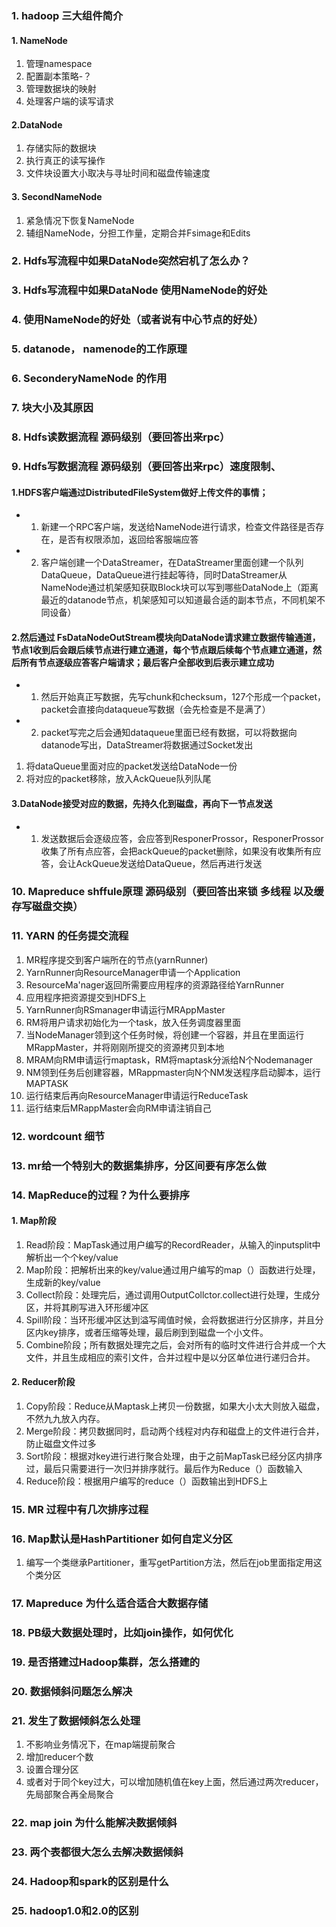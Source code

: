 ###	1. hadoop 三大组件简介
####	1. NameNode
1. 管理namespace
2. 配置副本策略-？
3. 管理数据块的映射
4. 处理客户端的读写请求
####	2.DataNode
1. 存储实际的数据块
2. 执行真正的读写操作
3. 文件块设置大小取决与寻址时间和磁盘传输速度
####	3. SecondNameNode
1. 紧急情况下恢复NameNode
2. 辅组NameNode，分担工作量，定期合并Fsimage和Edits
###	2. Hdfs写流程中如果DataNode突然宕机了怎么办？
###	3. Hdfs写流程中如果DataNode 使用NameNode的好处
###	4. 使用NameNode的好处（或者说有中心节点的好处）
###	5. datanode， namenode的工作原理
###	6. SeconderyNameNode 的作用
###	7. 块大小及其原因
###	8. Hdfs读数据流程 源码级别（要回答出来rpc）
###	9. Hdfs写数据流程 源码级别（要回答出来rpc）速度限制、
#### 1.HDFS客户端通过DistributedFileSystem做好上传文件的事情；
* 1. 新建一个RPC客户端，发送给NameNode进行请求，检查文件路径是否存在，是否有权限添加，返回给客服端应答
* 2. 客户端创建一个DataStreamer，在DataStreamer里面创建一个队列DataQueue，DataQueue进行挂起等待，同时DataStreamer从NameNode通过机架感知获取Block块可以写到哪些DataNode上（距离最近的datanode节点，机架感知可以知道最合适的副本节点，不同机架不同设备）
#### 2.然后通过 FsDataNodeOutStream模块向DataNode请求建立数据传输通道，节点1收到后会跟后续节点进行建立通道，每个节点跟后续每个节点建立通道，然后所有节点逐级应答客户端请求；最后客户全部收到后表示建立成功
* 1. 然后开始真正写数据，先写chunk和checksum，127个形成一个packet，packet会直接向dataqueue写数据（会先检查是不是满了）
* 2. packet写完之后会通知dataqueue里面已经有数据，可以将数据向datanode写出，DataStreamer将数据通过Socket发出
1. 将dataQueue里面对应的packet发送给DataNode一份
2. 将对应的packet移除，放入AckQueue队列队尾
#### 3.DataNode接受对应的数据，先持久化到磁盘，再向下一节点发送
* 1. 发送数据后会逐级应答，会应答到ResponerProssor，ResponerProssor收集了所有点应答，会把ackQueue的packet删除，如果没有收集所有应答，会让AckQueue发送给DataQueue，然后再进行发送
###	10. Mapreduce shffule原理 源码级别（要回答出来锁  多线程 以及缓存写磁盘交换）
###	11. YARN 的任务提交流程
1. MR程序提交到客户端所在的节点(yarnRunner)
2. YarnRunner向ResourceManager申请一个Application
3. ResourceMa'nager返回所需要应用程序的资源路径给YarnRunner
4. 应用程序把资源提交到HDFS上
5. YarnRunner向RSmanager申请运行MRAppMaster
6. RM将用户请求初始化为一个task，放入任务调度器里面
7. 当NodeManager领到这个任务时候，将创建一个容器，并且在里面运行MRappMaster，并将刚刚所提交的资源拷贝到本地
8. MRAM向RM申请运行maptask，RM将maptask分派给N个Nodemanager
9. NM领到任务后创建容器，MRappmaster向N个NM发送程序启动脚本，运行MAPTASK
10. 运行结束后再向ResourceManager申请运行ReduceTask
11. 运行结束后MRappMaster会向RM申请注销自己
###	12. wordcount 细节
###	13. mr给一个特别大的数据集排序，分区间要有序怎么做
###	14. MapReduce的过程？为什么要排序
####	1. Map阶段
1. Read阶段：MapTask通过用户编写的RecordReader，从输入的inputsplit中解析出一个个key/value
2. Map阶段：把解析出来的key/value通过用户编写的map（）函数进行处理，生成新的key/value
3. Collect阶段：处理完后，通过调用OutputCollctor.collect进行处理，生成分区，并将其刷写进入环形缓冲区
4. Spill阶段：当环形缓冲区达到溢写阈值时候，会将数据进行分区排序，并且分区内key排序，或者压缩等处理，最后刷到到磁盘一个小文件。
5. Combine阶段；所有数据处理完之后，会对所有的临时文件进行合并成一个大文件，并且生成相应的索引文件，合并过程中是以分区单位进行递归合并。
####	2. Reducer阶段
1. Copy阶段：Reduce从Maptask上拷贝一份数据，如果大小太大则放入磁盘，不然九九放入内存。
2. Merge阶段：拷贝数据同时，启动两个线程对内存和磁盘上的文件进行合并，防止磁盘文件过多
3. Sort阶段：根据对key进行进行聚合处理，由于之前MapTask已经分区内排序过，最后只需要进行一次归并排序就行。最后作为Reduce（）函数输入
4. Reduce阶段：根据用户编写的reduce（）函数输出到HDFS上
###	15. MR 过程中有几次排序过程
###	16. Map默认是HashPartitioner 如何自定义分区
1. 编写一个类继承Partitioner，重写getPartition方法，然后在job里面指定用这个类分区
###	17. Mapreduce 为什么适合适合大数据存储
###	18. PB级大数据处理时，比如join操作，如何优化
###	19. 是否搭建过Hadoop集群，怎么搭建的
###	20. 数据倾斜问题怎么解决
###	21. 发生了数据倾斜怎么处理
1. 不影响业务情况下，在map端提前聚合
2. 增加reducer个数
3. 设置合理分区
4. 或者对于同个key过大，可以增加随机值在key上面，然后通过两次reducer，先局部聚合再全局聚合
###	22. map join 为什么能解决数据倾斜
###	23. 两个表都很大怎么去解决数据倾斜
###	24. Hadoop和spark的区别是什么
###	25. hadoop1.0和2.0的区别


